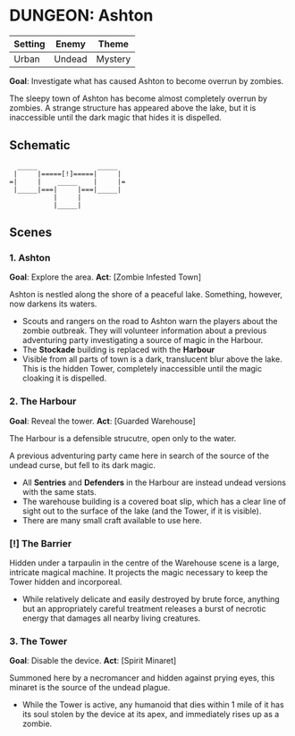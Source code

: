 # DUNGEON: Ashton

| Setting | Enemy   | Theme   |
|---------|---------|---------|
| Urban   | Undead  | Mystery |

**Goal**: Investigate what has caused Ashton to become overrun by zombies.

The sleepy town of Ashton has become almost completely overrun by zombies. A strange
structure has appeared above the lake, but it is inaccessible until the dark magic that
hides it is dispelled.


## Schematic

      _____               _____
     |     |=====[!]=====|     |
    =|     |    _____    |     |=
     |_____|===|     |===|_____|
               |     |
               |_____|


## Scenes

### 1. Ashton

**Goal**: Explore the area.
**Act**: [Zombie Infested Town]

Ashton is nestled along the shore of a peaceful lake. Something, however, now darkens
its waters.

- Scouts and rangers on the road to Ashton warn the players about the zombie outbreak.
  They will volunteer information about a previous adventuring party investigating a
  source of magic in the Harbour.
- The **Stockade** building is replaced with the **Harbour**
- Visible from all parts of town is a dark, translucent blur above the lake. This is the
  hidden Tower, completely inaccessible until the magic cloaking it is dispelled.

### 2. The Harbour

**Goal**: Reveal the tower.
**Act**: [Guarded Warehouse]

The Harbour is a defensible strucutre, open only to the water.

A previous adventuring party came here in search of the source of the undead curse, but
fell to its dark magic.

- All **Sentries** and **Defenders** in the Harbour are instead undead versions with the
  same stats.
- The warehouse building is a covered boat slip, which has a clear line of sight out to
  the surface of the lake (and the Tower, if it is visible).
- There are many small craft available to use here.

### [!] The Barrier

Hidden under a tarpaulin in the centre of the Warehouse scene is a large, intricate
magical machine. It projects the magic necessary to keep the Tower hidden and
incorporeal.

- While relatively delicate and easily destroyed by brute force, anything but an
  appropriately careful treatment releases a burst of necrotic energy that damages all
  nearby living creatures. 

### 3. The Tower

**Goal**: Disable the device.
**Act**: [Spirit Minaret]

Summoned here by a necromancer and hidden against prying eyes, this minaret is the
source of the undead plague.

- While the Tower is active, any humanoid that dies within 1 mile of it has its soul
  stolen by the device at its apex, and immediately rises up as a zombie.


